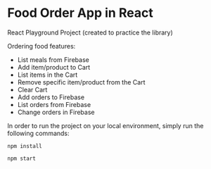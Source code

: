 # Food Order App in React

React Playground Project (created to practice the library)

Ordering food features:
- List meals from Firebase
- Add item/product to Cart
- List items in the Cart
- Remove specific item/product from the Cart
- Clear Cart
- Add orders to Firebase
- List orders from Firebase
- Change orders in Firebase

In order to run the project on your local environment, simply run the following commands:

`npm install`

`npm start`
